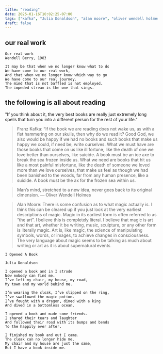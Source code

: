 ```yaml
---
title: "reading"
date: 2025-01-16T10:02:25-07:00
tags: ["kafka", "Julia Donaldson", "alan moore", "oliver wendell holmes", "wendell berry"]
draft: false
---
```


## our real work

```
Our real work
Wendell Berry, 1983

It may be that when we no longer know what to do
We have come to our real work,
And that when we no longer know which way to go
We have come to our real journey.
The mind that is not baffled is not employed.
The impeded stream is the one that sings.
```

## the following is all about reading

"If you think about it, the very best books are really just extremely long spells that turn you into a different person for the rest of your life."  

> Franz Kafka: “If the book we are reading does not wake us, as with a fist hammering on our skulls, then why do we read it? Good God, we also would be happy if we had no books and such books that make us happy we could, if need be, write ourselves. What we must have are those books that come on us like ill fortune, like the death of one we love better than ourselves, like suicide. A book must be an ice axe to break the sea frozen inside us. What we need are books that hit us like a most painful misfortune, like the death of someone we loved more than we love ourselves, that make us feel as though we had been banished to the woods, far from any human presence, like a suicide. A book must be the ax for the frozen sea within us.

> Man’s mind, stretched to a new idea, never goes back to its original dimension. — Oliver Wendell Holmes

> Alan Moore: There is some confusion as to what magic actually is. I think this can be cleared up if you just look at the very earliest descriptions of magic. Magic in its earliest form is often referred to as “the art”. I believe this is completely literal. I believe that magic is art and that art, whether it be writing, music, sculpture, or any other form is literally magic. Art is, like magic, the science of manipulating symbols, words, or images, to achieve changes in consciousness. The very language about magic seems to be talking as much about writing or art as it is about supernatural events.

```
I Opened A Book

Julia Donaldson

I opened a book and in I strode
Now nobody can find me.
I’ve left my chair, my house, my road,
My town and my world behind me.

I’m wearing the cloak, I’ve slipped on the ring,
I’ve swallowed the magic potion.
I’ve fought with a dragon, dined with a king
And dived in a bottomless ocean.

I opened a book and made some friends.
I shared their tears and laughter
And followed their road with its bumps and bends
To the happily ever after.

I finished my book and out I came.
The cloak can no longer hide me.
My chair and my house are just the same,
But I have a book inside me.
```

